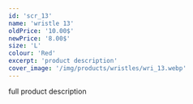 ```yaml
---
id: 'scr_13'
name: 'wristle 13'
oldPrice: '10.00$'
newPrice: '8.00$'
size: 'L'
colour: 'Red'
excerpt: 'product description'
cover_image: '/img/products/wristles/wri_13.webp'
---
```

full product description

